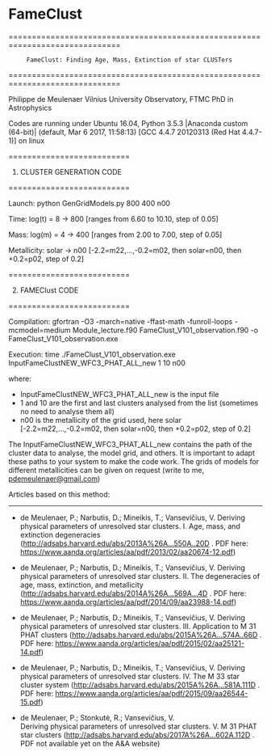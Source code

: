 # FameClust

==============================================================================

         FameClust: Finding Age, Mass, Extinction of star CLUSTers

==============================================================================

Philippe de Meulenaer
Vilnius University Observatory, FTMC
PhD in Astrophysics


Codes are running under Ubuntu 16.04,
Python 3.5.3 |Anaconda custom (64-bit)| (default, Mar  6 2017, 11:58:13) 
[GCC 4.4.7 20120313 (Red Hat 4.4.7-1)] on linux


==========================

1. CLUSTER GENERATION CODE

==========================

Launch: python GenGridModels.py 800 400 n00

Time: log(t) = 8 -> 800 [ranges from 6.60 to 10.10, step of 0.05]

Mass: log(m) = 4 -> 400 [ranges from 2.00 to 7.00, step of 0.05]

Metallicity: solar -> n00 [-2.2=m22,...,-0.2=m02, then solar=n00, then +0.2=p02, step of 0.2]



==========================

2. FAMEClust CODE

==========================

Compilation: gfortran -O3 -march=native -ffast-math -funroll-loops -mcmodel=medium Module_lecture.f90 FameClust_V101_observation.f90 -o FameClust_V101_observation.exe

Execution: time ./FameClust_V101_observation.exe InputFameClustNEW_WFC3_PHAT_ALL_new 1 10 n00

where:
- InputFameClustNEW_WFC3_PHAT_ALL_new is the input file
- 1 and 10 are the first and last clusters analysed from the list (sometimes no need to analyse them all)
- n00 is the metallicity of the grid used, here solar [-2.2=m22,...,-0.2=m02, then solar=n00, then +0.2=p02, step of 0.2]

The InputFameClustNEW_WFC3_PHAT_ALL_new contains the path of the cluster data to analyse, the model grid, and others. It is important to adapt these paths to your system to make the code work. The grids of models for different metallicities can be given on request (write to me, pdemeulenaer@gmail.com)


Articles based on this method:

-------------------------------------

* de Meulenaer, P.; Narbutis, D.; Mineikis, T.; Vansevičius, V.	
  Deriving physical parameters of unresolved star clusters. I. Age, mass, and extinction degeneracies (http://adsabs.harvard.edu/abs/2013A%26A...550A..20D . PDF here: https://www.aanda.org/articles/aa/pdf/2013/02/aa20674-12.pdf)

* de Meulenaer, P.; Narbutis, D.; Mineikis, T.; Vansevičius, V.	
  Deriving physical parameters of unresolved star clusters. II. The degeneracies of age, mass, extinction, and metallicity (http://adsabs.harvard.edu/abs/2014A%26A...569A...4D . PDF here: https://www.aanda.org/articles/aa/pdf/2014/09/aa23988-14.pdf)

* de Meulenaer, P.; Narbutis, D.; Mineikis, T.; Vansevičius, V.	
  Deriving physical parameters of unresolved star clusters. III. Application to M 31 PHAT clusters (http://adsabs.harvard.edu/abs/2015A%26A...574A..66D . PDF here: https://www.aanda.org/articles/aa/pdf/2015/02/aa25121-14.pdf)

* de Meulenaer, P.; Narbutis, D.; Mineikis, T.; Vansevičius, V.	
  Deriving physical parameters of unresolved star clusters. IV. The M 33 star cluster system (http://adsabs.harvard.edu/abs/2015A%26A...581A.111D . PDF here: https://www.aanda.org/articles/aa/pdf/2015/09/aa26544-15.pdf)

* de Meulenaer, P.; Stonkutė, R.; Vansevičius, V.	
  Deriving physical parameters of unresolved star clusters. V. M 31 PHAT star clusters (http://adsabs.harvard.edu/abs/2017A%26A...602A.112D . PDF not available yet on the A&A website)


